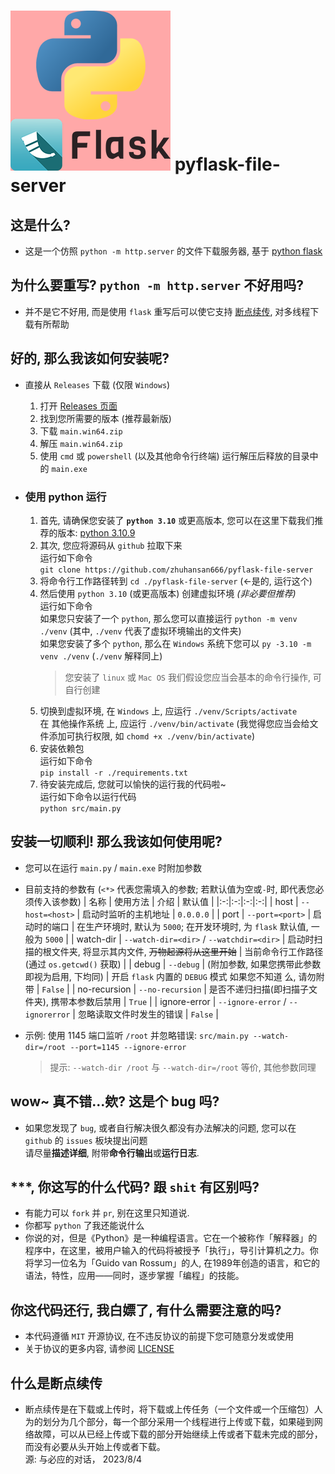 # ![image](./icon.png) pyflask-file-server

## 这是什么?
* 这是一个仿照 `python -m http.server` 的文件下载服务器, 基于 [python flask](https://flask.palletsprojects.com/)

## 为什么要重写? `python -m http.server` 不好用吗?
* 并不是它不好用, 而是使用 `flask` 重写后可以使它支持 [断点续传](#什么是断点续传), 对多线程下载有所帮助

## 好的, 那么我该如何安装呢?
* 直接从 `Releases` 下载 (仅限 `Windows`)
  1. 打开 [Releases 页面](https://github.com/zhuhansan666/pyflask-file-server/releases)
  2. 找到您所需要的版本 (推荐最新版)
  3. 下载 `main.win64.zip`
  4. 解压 `main.win64.zip`
  5. 使用 `cmd` 或 `powershell` (以及其他命令行终端) 运行解压后释放的目录中的 `main.exe`

* ### 使用 python 运行
  1. 首先, 请确保您安装了 **`python 3.10`** 或更高版本, 您可以在这里下载我们推荐的版本: [python 3.10.9](https://www.python.org/downloads/release/python-3109/)
  2. 其次, 您应将源码从 `github` 拉取下来
  <br> 运行如下命令
  <br> `git clone https://github.com/zhuhansan666/pyflask-file-server`
  1. 将命令行工作路径转到 `cd ./pyflask-file-server` (←是的, 运行这个)
  2. 然后使用 `python 3.10` (或更高版本) 创建虚拟环境 *(非必要但推荐)*
  <br> 运行如下命令
  <br> 如果您只安装了一个 `python`, 那么您可以直接运行 `python -m venv ./venv` (其中, `./venv` 代表了虚拟环境输出的文件夹)
  <br> 如果您安装了多个 `python`, 那么在 `Windows` 系统下您可以 `py -3.10 -m venv ./venv` (`./venv` 解释同上)
      > 您安装了 `linux` 或 `Mac OS` 我们假设您应当会基本的命令行操作, 可自行创建
  1. 切换到虚拟环境, 在 `Windows` 上, 应运行 `./venv/Scripts/activate`
  <br> 在 其他操作系统 上, 应运行 `./venv/bin/activate` (我觉得您应当会给文件添加可执行权限, 如 `chomd +x ./venv/bin/activate`)
  1. 安装依赖包
  <br> 运行如下命令
  <br> `pip install -r ./requirements.txt`
  1. 待安装完成后, 您就可以愉快的运行我的代码啦~
  <br> 运行如下命令以运行代码
  <br> `python src/main.py`

## 安装一切顺利! 那么我该如何使用呢?
* 您可以在运行 `main.py` / `main.exe` 时附加参数

* 目前支持的参数有 (`<*>` 代表您需填入的参数; 若默认值为空或`-`时, 即代表您必须传入该参数)
  | 名称 | 使用方法 | 介绍 | 默认值 |
  |:-:|:-:|:-:|:-:|
  | host | `--host=<host>` | 启动时监听的主机地址 | `0.0.0.0` |
  | port | `--port=<port>` | 启动时的端口 | 在生产环境时, 默认为 `5000`; 在开发环境时, 为 `flask` 默认值, 一般为 `5000` |
  | watch-dir | `--watch-dir=<dir>` / `--watchdir=<dir>` | 启动时扫描的根文件夹, 将显示其内文件, ~~万物起源将从这里开始~~ | 当前命令行工作路径 (通过 `os.getcwd()` 获取) |
  | debug | `--debug` | (附加参数, 如果您携带此参数即视为启用, 下均同) | 开启 `flask` 内置的 `DEBUG` 模式 如果您不知道  么, 请勿附带 | `False` |
  | no-recursion | `--no-recursion` | 是否不递归扫描(即扫描子文件夹), 携带本参数后禁用 | `True` |
  | ignore-error | `--ignore-error` / `--ignorerror` | 忽略读取文件时发生的错误 | `False` |

* 示例: 使用 1145 端口监听 `/root` 并忽略错误: `src/main.py --watch-dir=/root --port=1145 --ignore-error`
  > 提示: `--watch-dir /root` 与 `--watch-dir=/root` 等价, 其他参数同理

## wow~ 真不错...欸? 这是个 bug 吗?
* 如果您发现了 `bug`, 或者自行解决很久都没有办法解决的问题, 您可以在 `github` 的 `issues` 板块提出问题
<br> 请尽量**描述详细**, 附带**命令行输出**或**运行日志**.

## ***, 你这写的什么代码? 跟 `shit` 有区别吗?
* 有能力可以 `fork` 并 `pr`, 别在这里只知道说.
* 你都写 `python` 了我还能说什么
* 你说的对，但是《Python》是一种编程语言。它在一个被称作「解释器」的程序中，在这里，被用户输入的代码将被授予「执行」，导引计算机之力。你将学习一位名为「Guido van Rossum」的人, 在1989年创造的语言，和它的语法，特性，应用——同时，逐步掌握「编程」的技能。

## 你这代码还行, 我白嫖了, 有什么需要注意的吗?
* 本代码遵循 `MIT` 开源协议, 在不违反协议的前提下您可随意分发或使用
* 关于协议的更多内容, 请参阅 [LICENSE](./LICENSE)

## 什么是断点续传
* 断点续传是在下载或上传时，将下载或上传任务（一个文件或一个压缩包）人为的划分为几个部分，每一个部分采用一个线程进行上传或下载，如果碰到网络故障，可以从已经上传或下载的部分开始继续上传或者下载未完成的部分，而没有必要从头开始上传或者下载。
<br> 源: 与必应的对话， 2023/8/4
